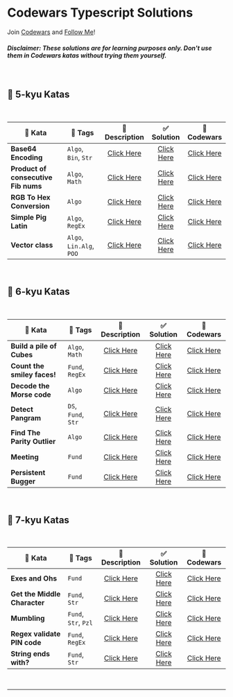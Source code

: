 # Codewars Typescript Solutions

Join [Codewars](https://www.codewars.com/r/J-Wshw) and [Follow Me](https://www.codewars.com/users/denilson-santos)!

##### **Disclaimer:** These solutions are for learning purposes only. Don't use them in Codewars katas without trying them yourself.

<br>

## :dart: 5-kyu Katas

<br>

| :dart: Kata | :bookmark: Tags | :page_with_curl: Description | :white_check_mark: Solution | :link: Codewars |
|---|---|:---:|:---:|:---:|
| **Base64 Encoding** | `Algo`, `Bin`, `Str` | [Click Here](5-kyu/base64-encoding/description.md) | [Click Here](5-kyu/base64-encoding/solution.ts) | [Click Here](https://www.codewars.com/kata/5270f22f862516c686000161) |
| **Product of consecutive Fib nums** | `Algo`, `Math` | [Click Here](5-kyu/product-of-consecutive-fib-numbers/description.md) | [Click Here](5-kyu/product-of-consecutive-fib-numbers/solution.ts) | [Click Here](https://www.codewars.com/kata/5541f58a944b85ce6d00006a) |
| **RGB To Hex Conversion** | `Algo` | [Click Here](5-kyu/rgb-to-hex-conversion/description.md) | [Click Here](5-kyu/rgb-to-hex-conversion/solution.ts) | [Click Here](https://www.codewars.com/kata/513e08acc600c94f01000001) |
| **Simple Pig Latin** | `Algo`, `RegEx` | [Click Here](5-kyu/simple-pig-latin/description.md) | [Click Here](5-kyu/simple-pig-latin/solution.ts) | [Click Here](https://www.codewars.com/kata/520b9d2ad5c005041100000f) |
| **Vector class** | `Algo`, `Lin.Alg`, `POO` | [Click Here](5-kyu/vector-class/description.md) | [Click Here](5-kyu/vector-class/solution.ts) | [Click Here](https://www.codewars.com/kata/526dad7f8c0eb5c4640000a4) |

<br>

## :dart: 6-kyu Katas

<br>

| :dart: Kata | :bookmark: Tags | :page_with_curl: Description | :white_check_mark: Solution | :link: Codewars |
|---|---|:---:|:---:|:---:|
| **Build a pile of Cubes** | `Algo`, `Math` | [Click Here](6-kyu/build-a-pile-of-cubes/description.md) | [Click Here](6-kyu/build-a-pile-of-cubes/solution.ts) | [Click Here](https://www.codewars.com/kata/5592e3bd57b64d00f3000047) |
| **Count the smiley faces!** | `Fund`, `RegEx` | [Click Here](6-kyu/count-the-smiley-faces/description.md) | [Click Here](6-kyu/count-the-smiley-faces/solution.ts) | [Click Here](https://www.codewars.com/kata/583203e6eb35d7980400002a) |
| **Decode the Morse code** | `Algo` | [Click Here](6-kyu/decode-the-morse-code/description.md) | [Click Here](6-kyu/decode-the-morse-code/solution.ts) | [Click Here](https://www.codewars.com/kata/54b724efac3d5402db00065e) |
| **Detect Pangram** | `DS`, `Fund`, `Str` | [Click Here](6-kyu/detect-pangram/description.md) | [Click Here](6-kyu/detect-pangram/solution.ts) | [Click Here](https://www.codewars.com/kata/545cedaa9943f7fe7b000048) |
| **Find The Parity Outlier** | `Algo` | [Click Here](6-kyu/find-the-parity-outlier/description.md) | [Click Here](6-kyu/find-the-parity-outlier/solution.ts) | [Click Here](https://www.codewars.com/kata/5526fc09a1bbd946250002dc) |
| **Meeting** | `Fund` | [Click Here](6-kyu/meeting/description.md) | [Click Here](6-kyu/meeting/solution.ts) | [Click Here](https://www.codewars.com/kata/59df2f8f08c6cec835000012) |
| **Persistent Bugger** | `Fund` | [Click Here](6-kyu/persistent-bugger/description.md) | [Click Here](6-kyu/persistent-bugger/solution.ts) | [Click Here](https://www.codewars.com/kata/55bf01e5a717a0d57e0000ec) |

<br>

## :dart: 7-kyu Katas

<br>

| :dart: Kata | :bookmark: Tags | :page_with_curl: Description | :white_check_mark: Solution | :link: Codewars |
|---|---|:---:|:---:|:---:|
| **Exes and Ohs** | `Fund` | [Click Here](7-kyu/exes-and-ohs/description.md) | [Click Here](7-kyu/exes-and-ohs/solution.ts) | [Click Here](https://www.codewars.com/kata/55908aad6620c066bc00002a) |
| **Get the Middle Character** | `Fund`, `Str` | [Click Here](7-kyu/get-the-middle-character/description.md) | [Click Here](7-kyu/get-the-middle-character/solution.ts) | [Click Here](https://www.codewars.com/kata/56747fd5cb988479af000028) |
| **Mumbling** | `Fund`, `Str`, `Pzl` | [Click Here](7-kyu/mumbling/description.md) | [Click Here](7-kyu/mumbling/solution.ts) | [Click Here](https://www.codewars.com/kata/5667e8f4e3f572a8f2000039/typescript) |
| **Regex validate PIN code** | `Fund`, `RegEx` | [Click Here](7-kyu/regex-validate-pin-code/description.md) | [Click Here](7-kyu/regex-validate-pin-code/solution.ts) | [Click Here](https://www.codewars.com/kata/55f8a9c06c018a0d6e000132) |
| **String ends with?** | `Fund`, `Str` | [Click Here](7-kyu/strings-ends-with/description.md) | [Click Here](7-kyu/strings-ends-with/solution.ts) | [Click Here](https://www.codewars.com/kata/51f2d1cafc9c0f745c00037d) |

<br>

---
